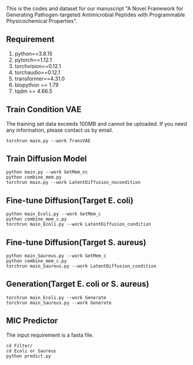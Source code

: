 This is the codes and dataset for our manuscript "A Novel Framework for Generating Pathogen-targeted Antimicrobial Peptides with Programmable Physicochemical Properties".

## Requirement

1. python==3.8.15
1. pytorch==1.12.1
1. torchvision==0.12.1
1. torchaudio==0.12.1
1. transformer==4.31.0
1. biopython == 1.79
1. tqdm == 4.66.5

## Train Condition VAE

The training set data exceeds 100MB and cannot be uploaded. If you need any information, please contact us by email.

```
torchrun main.py --work TransVAE 
```

## Train Diffusion Model

```
python main.py --work GetMem_nc
python combine_mem.py
torchrun main.py --work LatentDiffusion_nocondition 
```

## Fine-tune Diffusion(Target E. coli)

```
python main_Ecoli.py --work GetMem_c
python combine_mem_c.py
torchrun main_Ecoli.py --work LatentDiffusion_condition 
```

## Fine-tune Diffusion(Target S. aureus)

``` 
python main_Saureus.py --work GetMem_c
python combine_mem_c.py
torchrun main_Saureus.py --work LatentDiffusion_condition 
```

## Generation(Target E. coli or S. aureus)

``` 
torchrun main_Ecoli.py --work Generate
torchrun main_Saureus.py --work Generate
```

## MIC Predictor

The input requirement is a fasta file.

```
cd Filter/
cd Ecoli or Saureus
python predict.py 
```
